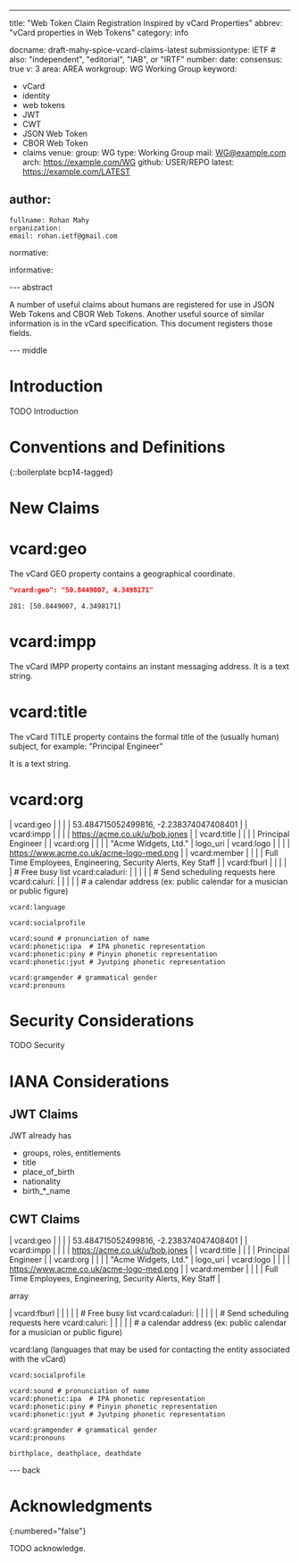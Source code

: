 ---
title: "Web Token Claim Registration Inspired by vCard Properties"
abbrev: "vCard properties in Web Tokens"
category: info

docname: draft-mahy-spice-vcard-claims-latest
submissiontype: IETF  # also: "independent", "editorial", "IAB", or "IRTF"
number:
date:
consensus: true
v: 3
area: AREA
workgroup: WG Working Group
keyword:
 - vCard
 - identity
 - web tokens
 - JWT
 - CWT
 - JSON Web Token
 - CBOR Web Token
 - claims
venue:
  group: WG
  type: Working Group
  mail: WG@example.com
  arch: https://example.com/WG
  github: USER/REPO
  latest: https://example.com/LATEST

author:
 -
    fullname: Rohan Mahy
    organization:
    email: rohan.ietf@gmail.com

normative:

informative:


--- abstract

A number of useful claims about humans are registered for use in JSON Web Tokens and CBOR Web Tokens. Another useful source of similar information is in the vCard specification. This document registers those fields.


--- middle

# Introduction

TODO Introduction


# Conventions and Definitions

{::boilerplate bcp14-tagged}


# New Claims

# vcard:geo

The vCard GEO property contains a geographical coordinate.

~~~ json
"vcard:geo": "50.8449007, 4.3498171"
~~~

~~~ cbor-diag
281: [50.8449007, 4.3498171]
~~~

# vcard:impp

The vCard IMPP property contains an instant messaging address. It is a text string.


# vcard:title

The vCard TITLE property contains the formal title of the (usually human) subject, for example:
"Principal Engineer"

It is a text string.

# vcard:org



| vcard:geo |  |  |  | 53.484715052499816, -2.238374047408401 |
| vcard:impp |  |  |  | https://acme.co.uk/u/bob.jones |
| vcard:title |  |  |  | Principal Engineer |
| vcard:org |  |  |  | "Acme Widgets, Ltd." |
logo_uri
| vcard:logo |  |  |  | https://www.acme.co.uk/acme-logo-med.png |
| vcard:member |  |  |  | Full Time Employees, Engineering, Security Alerts, Key Staff |
| vcard:fburl |  |  |  |  |    # Free busy list
vcard:caladuri: |  |  |  |  |  # Send scheduling requests here
vcard:caluri: |  |  |  |  |    # a calendar address (ex: public calendar for a musician or public figure)

~~~
vcard:language

vcard:socialprofile

vcard:sound # pronunciation of name
vcard:phonetic:ipa  # IPA phonetic representation
vcard:phonetic:piny # Pinyin phonetic representation
vcard:phonetic:jyut # Jyutping phonetic representation

vcard:gramgender # grammatical gender
vcard:pronouns
~~~


# Security Considerations

TODO Security


# IANA Considerations

## JWT Claims

JWT already has

- groups, roles, entitlements
- title
- place_of_birth
- nationality
- birth_*_name



## CWT Claims

| vcard:geo |  |  |  | 53.484715052499816, -2.238374047408401 |
| vcard:impp |  |  |  | https://acme.co.uk/u/bob.jones |
| vcard:title |  |  |  | Principal Engineer |
| vcard:org |  |  |  | "Acme Widgets, Ltd." |
logo_uri
| vcard:logo |  |  |  | https://www.acme.co.uk/acme-logo-med.png |
| vcard:member |  |  |  | Full Time Employees, Engineering, Security Alerts, Key Staff |

array

| vcard:fburl |  |  |  |  |    # Free busy list
vcard:caladuri: |  |  |  |  |  # Send scheduling requests here
vcard:caluri: |  |  |  |  |    # a calendar address (ex: public calendar for a musician or public figure)


vcard:lang (languages that may be used for contacting the entity associated with the vCard)


~~~
vcard:socialprofile

vcard:sound # pronunciation of name
vcard:phonetic:ipa  # IPA phonetic representation
vcard:phonetic:piny # Pinyin phonetic representation
vcard:phonetic:jyut # Jyutping phonetic representation

vcard:gramgender # grammatical gender
vcard:pronouns

birthplace, deathplace, deathdate
~~~

--- back

# Acknowledgments
{:numbered="false"}

TODO acknowledge.
